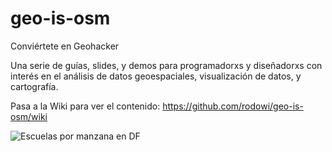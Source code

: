 # geo-is-osm
Conviértete en Geohacker

Una serie de guías, slides, y demos para programadorxs y diseñadorxs con interés en el análisis de datos geoespaciales, visualización de datos, y cartografía.

Pasa a la Wiki para ver el contenido: https://github.com/rodowi/geo-is-osm/wiki

![Escuelas por manzana en DF](https://raw.githubusercontent.com/rodowi/geo-is-osm/master/images/df_escuelas_por_manzana.png)
